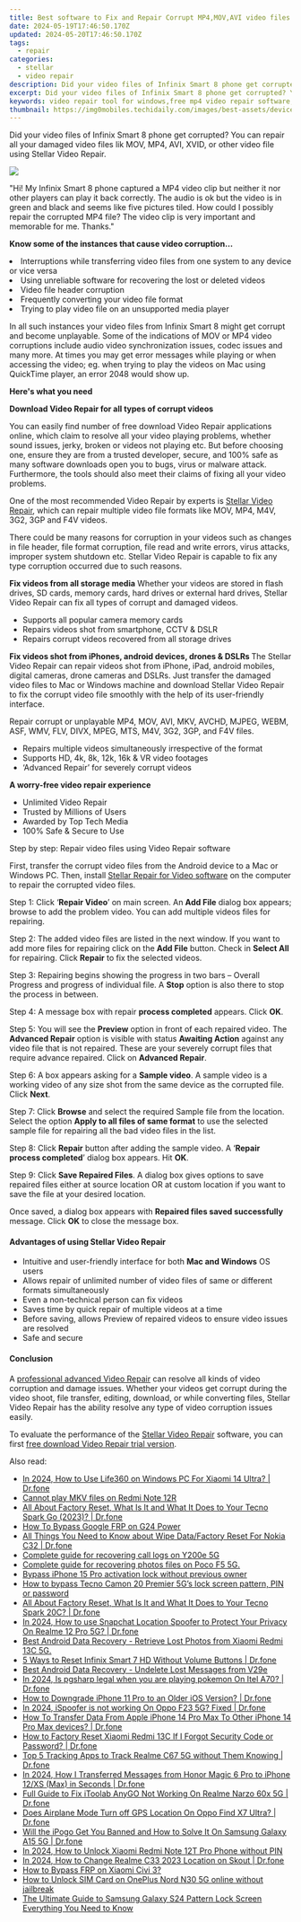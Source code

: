 ```yaml
---
title: Best software to Fix and Repair Corrupt MP4,MOV,AVI video files of Smart 8
date: 2024-05-19T17:46:50.170Z
updated: 2024-05-20T17:46:50.170Z
tags: 
  - repair
categories: 
  - stellar
  - video repair
description: Did your video files of Infinix Smart 8 phone get corrupted? You can repair all your damaged video files lik MOV, MP4, AVI, XVID, or other video file using Stellar Video Repair.
excerpt: Did your video files of Infinix Smart 8 phone get corrupted? You can repair all your damaged video files lik MOV, MP4, AVI, XVID, or other video file using Stellar Video Repair.
keywords: video repair tool for windows,free mp4 video repair software,mp4 video repair,free video repair software,broken video repair,video repair tool for mac
thumbnail: https://img0mobiles.techidaily.com/images/best-assets/devices/infinix/infinix-smart-8/5.jpg
---
```


<div class="atpl-content atpl-for-stellar-video-repair mobile-video-repair">

<div class="atpl-post-description-part-1">
<div class="tpl-content-sub-paragraph-content">  <p>Did your video files of Infinix Smart 8 phone get corrupted? You can repair all your damaged video files lik MOV, MP4, AVI, XVID, or other video file using Stellar Video Repair.  </p></div>
</div>

<img src="https://img0mobiles.techidaily.com/images/best-assets/devices/infinix/infinix-smart-8/5.jpg" class="atpl-imgstyle"/>

<div class="atpl-post-description-part-2">
<div class="tpl-content-sub-paragraph-question"><p>"Hi! My Infinix Smart 8 phone captured a MP4 video clip but neither it nor other players can play it back correctly. The audio is ok but the video is in green and black and seems like five pictures tiled. How could I possibly repair the corrupted MP4 file? The video clip is very important and memorable for me. Thanks."</p></div><div class="tpl-content-sub-paragraph-content"><p><strong>Know some of the instances that cause video corruption…</strong>  <li>Interruptions while transferring video files from one system to any device or vice versa</li>  <li>Using unreliable software for recovering the lost or deleted videos</li>  <li>Video file header corruption</li>  <li>Frequently converting your video file format</li>  <li>Trying to play video file on an unsupported media player</li></p>In all such instances your video files from Infinix Smart 8 might get corrupt and become unplayable. Some of the indications of MOV or MP4 video corruptions include audio video synchronization issues, codec issues and many more. At times you may get error messages while playing or when accessing the video; eg. when trying to play the videos on Mac using QuickTime player, an error 2048 would show up.</div>
</div>

<strong>Here's what you need</strong>
<div class="tpl-content-sub-paragraph-content">

<strong>Download Video Repair for all types of corrupt videos</strong>
<p>
You can easily find number of free download Video Repair applications online, which claim to resolve all your video playing problems, whether sound issues, jerky, broken or videos not playing etc. But before choosing one, ensure they are from a trusted developer, secure, and 100% safe as many software downloads open you to bugs, virus or malware attack. Furthermore, the tools should also meet their claims of fixing all your video problems.

One of the most recommended Video Repair by experts is <a href="https://tools.techidaily.com/stellar-video-repair/" >Stellar Video Repair</a>, which can repair multiple video file formats like MOV, MP4, M4V, 3G2, 3GP and F4V videos.

There could be many reasons for corruption in your videos such as changes in file header, file format corruption, file read and write errors, virus attacks, improper system shutdown etc. Stellar Video Repair is capable to fix any type corruption occurred due to such reasons.

</p>
</div>



<div class="tpl-content-sub-paragraph-content">
<p>
<strong>Fix videos from all storage media</strong>
Whether your videos are stored in flash drives, SD cards, memory cards, hard drives or external hard drives, Stellar Video Repair can fix all types of corrupt and damaged videos.


- Supports all popular camera memory cards
- Repairs videos shot from smartphone, CCTV & DSLR
- Repairs corrupt videos recovered from all storage drives


<strong>Fix videos shot from iPhones, android devices, drones & DSLRs </strong>
The Stellar Video Repair can repair videos shot from iPhone, iPad, android mobiles, digital cameras, drone cameras and DSLRs. Just transfer the damaged video files to Mac or Windows machine and download Stellar Video Repair to fix the corrupt video file smoothly with the help of its user-friendly interface.


Repair corrupt or unplayable MP4, MOV, AVI, MKV, AVCHD, MJPEG, WEBM, ASF, WMV, FLV, DIVX, MPEG, MTS, M4V, 3G2, 3GP, and F4V files.

- Repairs multiple videos simultaneously irrespective of the format
- Supports HD, 4k, 8k, 12k, 16k & VR video footages
- ‘Advanced Repair’ for severely corrupt videos

**A worry-free video repair experience**

- Unlimited Video Repair
- Trusted by Millions of Users
- Awarded by Top Tech Media
- 100% Safe & Secure to Use


</p>
</div>

<div class="atpl-step-part-style">Step by step: Repair video files using Video Repair software</div>

First, transfer the corrupt video files from the Android device to a Mac or Windows PC. Then, install <a href="https://tools.techidaily.com/stellar-video-repair/" >Stellar Repair for Video software</a> on the computer to repair the corrupted video files.

<span class="atpl-stepstyle-a"><span>Step 1: </span></span> Click ‘<strong>Repair Video</strong>’ on main screen. An <strong>Add File</strong> dialog box appears; browse to add the problem video. You can add multiple videos files for repairing.
<img src="https://tools.techidaily.com/images/apps/stellar/stellar-repair-for-video/solutions/common/main-screen.jpg"  alt="" />

<span class="atpl-stepstyle-a"><span>Step 2: </span></span> The added video files are listed in the next window. If you want to add more files for repairing click on the <strong>Add File</strong> button. Check in <strong>Select All</strong> for repairing. Click <strong>Repair</strong> to fix the selected videos.
<img src="https://tools.techidaily.com/images/apps/stellar/stellar-repair-for-video/solutions/common/video-file-listed.jpg"  alt="" />

<span class="atpl-stepstyle-a"><span>Step 3: </span></span> Repairing begins showing the progress in two bars – Overall Progress and progress of individual file. A <strong>Stop</strong> option is also there to stop the process in between.
<img src="https://tools.techidaily.com/images/apps/stellar/stellar-repair-for-video/solutions/common/video-file-fixing.jpg"  alt="" />

<span class="atpl-stepstyle-a"><span>Step 4: </span></span> A message box with repair <strong>process completed</strong> appears. Click <strong>OK</strong>.
<img src="https://tools.techidaily.com/images/apps/stellar/stellar-repair-for-video/solutions/common/repair-process-completed.jpg"  alt="" />

<span class="atpl-stepstyle-a"><span>Step 5: </span></span> You will see the <strong>Preview</strong> option in front of each repaired video. The <strong>Advanced Repair</strong> option is visible with status <strong>Awaiting Action</strong> against any video file that is not repaired. These are your severely corrupt files that require advance repaired. Click on <strong>Advanced Repair</strong>.
<img src="https://tools.techidaily.com/images/apps/stellar/stellar-repair-for-video/solutions/common/advanced-repair-screen.png"  alt="" />

<span class="atpl-stepstyle-a"><span>Step 6: </span></span> A box appears asking for a <strong>Sample video</strong>. A sample video is a working video of any size shot from the same device as the corrupted file. Click <strong>Next</strong>.
<img src="https://tools.techidaily.com/images/apps/stellar/stellar-repair-for-video/solutions/common/sample-video.jpg"  alt="" />

<span class="atpl-stepstyle-a"><span>Step 7: </span></span> Click <strong>Browse</strong> and select the required Sample file from the location. Select the option <strong>Apply to all files of same format</strong> to use the selected sample file for repairing all the bad video files in the list.
<img src="https://tools.techidaily.com/images/apps/stellar/stellar-repair-for-video/solutions/common/add-sample-video.png"  alt="" />

<span class="atpl-stepstyle-a"><span>Step 8: </span></span> Click <strong>Repair</strong> button after adding the sample video. A ‘<strong>Repair process completed</strong>’ dialog box appears. Hit <strong>OK</strong>.
<img src="https://tools.techidaily.com/images/apps/stellar/stellar-repair-for-video/solutions/common/video-file-repaired-success.png"  alt="" />

<span class="atpl-stepstyle-a"><span>Step 9: </span></span> Click <strong>Save Repaired Files</strong>. A dialog box gives options to save repaired files either at source location OR at custom location if you want to save the file at your desired location.
<img src="https://tools.techidaily.com/images/apps/stellar/stellar-repair-for-video/solutions/common/save-repaired-files.jpg"  alt="" />

Once saved, a dialog box appears with <strong>Repaired files saved successfully</strong> message. Click <strong>OK</strong> to close the message box.


<h4>Advantages of using Stellar Video Repair</h4>
<ul>
  <li>Intuitive and user-friendly interface for both <strong>Mac and Windows</strong> OS users</li>
  <li>Allows repair of unlimited number of video files of same or different formats simultaneously</li>
  <li>Even a non-technical person can fix videos</li>
  <li>Saves time by quick repair of multiple videos at a time</li>
  <li>Before saving, allows Preview of repaired videos to ensure video issues are resolved</li>
  <li>Safe and secure</li>
</ul>

<h4>Conclusion</h4>

A <a href="https://tools.techidaily.com/stellar-video-repair/" >professional advanced Video Repair</a> can resolve all kinds of video corruption and damage issues. Whether your videos get corrupt during the video shoot, file transfer, editing, download, or while converting files, Stellar Video Repair has the ability resolve any type of video corruption issues easily.

To evaluate the performance of the <a href="https://tools.techidaily.com/stellar-video-repair/" >Stellar Video Repair</a> software, you can first <a href="https://tools.techidaily.com/stellar-video-repair/" >free download Video Repair trial version</a>.



<ins class="adsbygoogle"
     style="display:block"
     data-ad-client="ca-pub-7571918770474297"
     data-ad-slot="8358498916"
     data-ad-format="auto"
     data-full-width-responsive="true"></ins>
     
</div>
<ins class="adsbygoogle"
    style="display:block"
    data-ad-format="autorelaxed"
    data-ad-client="ca-pub-7571918770474297"
    data-ad-slot="1223367746"></ins>

<span class="atpl-alsoreadstyle">Also read:</span>
<div><ul>
<li><a href="https://phone-solutions.techidaily.com/in-2024-how-to-use-life360-on-windows-pc-for-xiaomi-14-ultra-drfone-by-drfone-virtual-android/"><u>In 2024, How to Use Life360 on Windows PC For Xiaomi 14 Ultra? | Dr.fone</u></a></li>
<li><a href="https://phone-solutions.techidaily.com/cannot-play-mkv-files-on-redmi-note-12r-by-aiseesoft-video-converter-play-mkv-on-android/"><u>Cannot play MKV files on Redmi Note 12R</u></a></li>
<li><a href="https://phone-solutions.techidaily.com/all-about-factory-reset-what-is-it-and-what-it-does-to-your-tecno-spark-go-2023-drfone-by-drfone-reset-android-reset-android/"><u>All About Factory Reset, What Is It and What It Does to Your Tecno Spark Go (2023)? | Dr.fone</u></a></li>
<li><a href="https://phone-solutions.techidaily.com/how-to-bypass-google-frp-on-g24-power-by-drfone-android-unlock-remove-google-frp/"><u>How To Bypass Google FRP on G24 Power</u></a></li>
<li><a href="https://phone-solutions.techidaily.com/all-things-you-need-to-know-about-wipe-datafactory-reset-for-nokia-c32-drfone-by-drfone-reset-android-reset-android/"><u>All Things You Need to Know about Wipe Data/Factory Reset For Nokia C32 | Dr.fone</u></a></li>
<li><a href="https://phone-solutions.techidaily.com/complete-guide-for-recovering-call-logs-on-y200e-5g-by-fonelab-android-recover-call-logs/"><u>Complete guide for recovering call logs on Y200e 5G</u></a></li>
<li><a href="https://phone-solutions.techidaily.com/complete-guide-for-recovering-photos-files-on-poco-f5-5g-by-fonelab-android-recover-photos/"><u>Complete guide for recovering photos files on Poco F5 5G.</u></a></li>
<li><a href="https://phone-solutions.techidaily.com/bypass-iphone-15-pro-activation-lock-without-previous-owner-by-drfone-ios-unlock-ios-unlock/"><u>Bypass iPhone 15 Pro activation lock without previous owner</u></a></li>
<li><a href="https://phone-solutions.techidaily.com/how-to-bypass-tecno-camon-20-premier-5gs-lock-screen-pattern-pin-or-password-by-drfone-android-unlock-android-unlock/"><u>How to bypass Tecno Camon 20 Premier 5G’s lock screen pattern, PIN or password</u></a></li>
<li><a href="https://phone-solutions.techidaily.com/all-about-factory-reset-what-is-it-and-what-it-does-to-your-tecno-spark-20c-drfone-by-drfone-reset-android-reset-android/"><u>All About Factory Reset, What Is It and What It Does to Your Tecno Spark 20C? | Dr.fone</u></a></li>
<li><a href="https://phone-solutions.techidaily.com/in-2024-how-to-use-snapchat-location-spoofer-to-protect-your-privacy-on-realme-12-pro-5g-drfone-by-drfone-virtual-android/"><u>In 2024, How to use Snapchat Location Spoofer to Protect Your Privacy On Realme 12 Pro 5G? | Dr.fone</u></a></li>
<li><a href="https://phone-solutions.techidaily.com/best-android-data-recovery-retrieve-lost-photos-from-xiaomi-redmi-13c-5g-by-fonelab-android-recover-photos/"><u>Best Android Data Recovery - Retrieve Lost Photos from Xiaomi Redmi 13C 5G.</u></a></li>
<li><a href="https://phone-solutions.techidaily.com/5-ways-to-reset-infinix-smart-7-hd-without-volume-buttons-drfone-by-drfone-reset-android-reset-android/"><u>5 Ways to Reset Infinix Smart 7 HD Without Volume Buttons | Dr.fone</u></a></li>
<li><a href="https://phone-solutions.techidaily.com/best-android-data-recovery-undelete-lost-messages-from-v29e-by-fonelab-android-recover-messages/"><u>Best Android Data Recovery - Undelete Lost Messages from V29e</u></a></li>
<li><a href="https://phone-solutions.techidaily.com/in-2024-is-pgsharp-legal-when-you-are-playing-pokemon-on-itel-a70-drfone-by-drfone-virtual-android/"><u>In 2024, Is pgsharp legal when you are playing pokemon On Itel A70? | Dr.fone</u></a></li>
<li><a href="https://phone-solutions.techidaily.com/how-to-downgrade-iphone-11-pro-to-an-older-ios-version-drfone-by-drfone-ios-system-repair-ios-system-repair/"><u>How to Downgrade iPhone 11 Pro to an Older iOS Version? | Dr.fone</u></a></li>
<li><a href="https://phone-solutions.techidaily.com/in-2024-ispoofer-is-not-working-on-oppo-f23-5g-fixed-drfone-by-drfone-virtual-android/"><u>In 2024, iSpoofer is not working On Oppo F23 5G? Fixed | Dr.fone</u></a></li>
<li><a href="https://techidaily.com/how-to-transfer-data-from-apple-iphone-14-pro-max-to-other-iphone-14-pro-max-devices-drfone-by-drfone-transfer-data-from-ios-transfer-data-from-ios/"><u>How To Transfer Data From Apple iPhone 14 Pro Max To Other iPhone 14 Pro Max devices? | Dr.fone</u></a></li>
<li><a href="https://techidaily.com/how-to-factory-reset-xiaomi-redmi-13c-if-i-forgot-security-code-or-password-drfone-by-drfone-reset-android-reset-android/"><u>How to Factory Reset Xiaomi Redmi 13C If I Forgot Security Code or Password? | Dr.fone</u></a></li>
<li><a href="https://android-location-track.techidaily.com/top-5-tracking-apps-to-track-realme-c67-5g-without-them-knowing-drfone-by-drfone-virtual-android/"><u>Top 5 Tracking Apps to Track Realme C67 5G without Them Knowing | Dr.fone</u></a></li>
<li><a href="https://android-transfer.techidaily.com/in-2024-how-i-transferred-messages-from-honor-magic-6-pro-to-iphone-12xs-max-in-seconds-drfone-by-drfone-transfer-from-android-transfer-from-android/"><u>In 2024, How I Transferred Messages from Honor Magic 6 Pro to iPhone 12/XS (Max) in Seconds | Dr.fone</u></a></li>
<li><a href="https://fake-location.techidaily.com/full-guide-to-fix-itoolab-anygo-not-working-on-realme-narzo-60x-5g-drfone-by-drfone-virtual-android/"><u>Full Guide to Fix iToolab AnyGO Not Working On Realme Narzo 60x 5G | Dr.fone</u></a></li>
<li><a href="https://fake-location.techidaily.com/does-airplane-mode-turn-off-gps-location-on-oppo-find-x7-ultra-drfone-by-drfone-virtual-android/"><u>Does Airplane Mode Turn off GPS Location On Oppo Find X7 Ultra? | Dr.fone</u></a></li>
<li><a href="https://fake-location.techidaily.com/will-the-ipogo-get-you-banned-and-how-to-solve-it-on-samsung-galaxy-a15-5g-drfone-by-drfone-virtual-android/"><u>Will the iPogo Get You Banned and How to Solve It On Samsung Galaxy A15 5G | Dr.fone</u></a></li>
<li><a href="https://unlock-android.techidaily.com/in-2024-how-to-unlock-xiaomi-redmi-note-12t-pro-phone-without-pin-by-drfone-android/"><u>In 2024, How to Unlock Xiaomi Redmi Note 12T Pro Phone without PIN</u></a></li>
<li><a href="https://location-social.techidaily.com/in-2024-how-to-change-realme-c33-2023-location-on-skout-drfone-by-drfone-virtual-android/"><u>In 2024, How to Change Realme C33 2023 Location on Skout | Dr.fone</u></a></li>
<li><a href="https://bypass-frp.techidaily.com/how-to-bypass-frp-on-xiaomi-civi-3-by-drfone-android/"><u>How to Bypass FRP on Xiaomi Civi 3?</u></a></li>
<li><a href="https://sim-unlock.techidaily.com/how-to-unlock-sim-card-on-oneplus-nord-n30-5g-online-without-jailbreak-by-drfone-android/"><u>How to Unlock SIM Card on OnePlus Nord N30 5G online without jailbreak</u></a></li>
<li><a href="https://android-unlock.techidaily.com/the-ultimate-guide-to-samsung-galaxy-s24-pattern-lock-screen-everything-you-need-to-know-by-drfone-android/"><u>The Ultimate Guide to Samsung Galaxy S24 Pattern Lock Screen Everything You Need to Know</u></a></li>
</ul></div>


